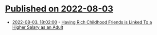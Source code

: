 # [Published on 2022-08-03](index.md)

* [2022-08-03, 18:02:00](https://science.slashdot.org/story/22/08/03/1649219/having-rich-childhood-friends-is-linked-to-a-higher-salary-as-an-adult?utm_source=rss1.0mainlinkanon&utm_medium=feed) - [Having Rich Childhood Friends is Linked To a Higher Salary as an Adult](https://science.slashdot.org/story/22/08/03/1649219/having-rich-childhood-friends-is-linked-to-a-higher-salary-as-an-adult?utm_source=rss1.0mainlinkanon&utm_medium=feed)

